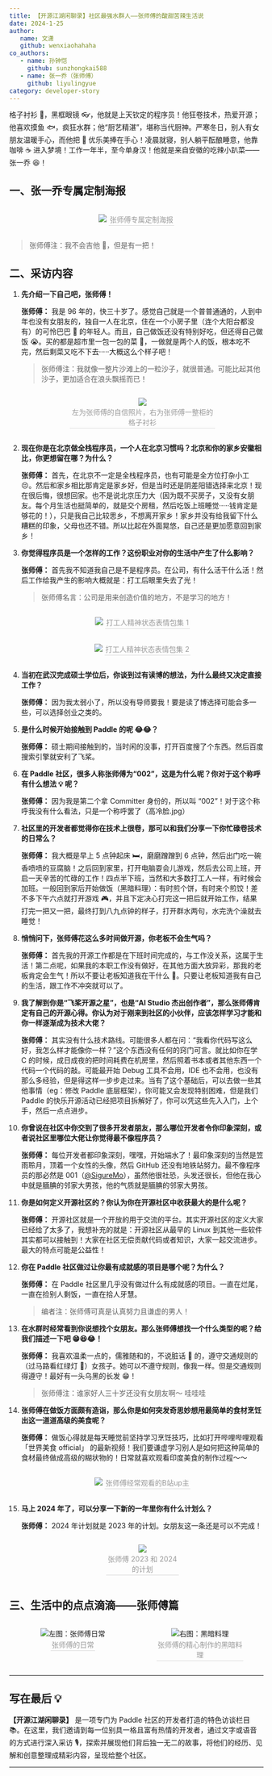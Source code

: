 ```yaml
---
title: 【开源江湖闲聊录】社区最强水群人——张师傅的酸甜苦辣生活说
date: 2024-1-25
author:
   name: 文潇
   github: wenxiaohahaha
co_authors:
   - name: 孙钟恺
     github: sunzhongkai588
   - name: 张一乔（张师傅）
     github: liyulingyue
category: developer-story
---
```


格子衬衫 👕，黑框眼镜 👓，他就是上天钦定的程序员！他狂卷技术，热爱开源；他喜欢摸鱼 🐟，疯狂水群；他“厨艺精湛”，堪称当代厨神。严寒冬日，别人有女朋友温暖手心，而他把 🥤 优乐美捧在手心！凌晨就寝，别人躺平酝酿睡意，他靠咖啡 ☕️ 进入梦境！工作一年半，至今单身汉！他就是来自安徽的吃辣小趴菜——张一乔 😆！

<!-- more -->

<!-- 导入聊天框功能 -->
<script setup>
import Message from '../.vitepress/components/Message.vue'
import MessageBox from '../.vitepress/components/MessageBox.vue'
</script>
<!-- 导入聊天框功能 -->

<style>
figure {
   text-align: center;
}
figcaption {
   color: orange;
   border-bottom: 1px solid #d9d9d9;
   display: inline-block;
   color: #999;
   padding: 2px;
}
</style>

## 一、张一乔专属定制海报

   <div style="display: flex; justify-content: center">
       <figure style="width: 50%;">
         <img src="../images//zhangyiqiao-story/zhangyiqiao-01.jpeg"/>
         <figcaption>张师傅专属定制海报</figcaption>
       </figure>
   </div>

> 张师傅注：我不会吉他 🎸，但是有一把！

## 二、采访内容

1. **先介绍一下自己吧，张师傅！**

   **张师傅：** 我是 96 年的，快三十岁了。感觉自己就是一个普普通通的，人到中年也没有女朋友的，独自一人在北京，住在一个小房子里（连个大阳台都没有）的可怜巴巴 🥺 的年轻人。而且，自己做饭还没有特别好吃，但还得自己做饭 😭。买的都是超市里一包一包的菜 🥬，一做就是两个人的饭，根本吃不完，然后剩菜又吃不下去·····大概这么个样子吧！

   > 张师傅注：我就像一整片沙滩上的一粒沙子，就很普通。可能比起其他沙子，更加适合在浪头飘摇而已！

   <!-- 张师傅照片 -->
   <div style="display: flex; justify-content: center">
       <figure style="width: 60%;">
         <img src="../images//zhangyiqiao-story/zhangyiqiao-02.jpeg"/>
         <figcaption>左为张师傅的自信照片，右为张师傅一整柜的格子衬衫</figcaption>
       </figure>
   </div>

2. **现在你是在北京做全栈程序员，一个人在北京习惯吗？北京和你的家乡安徽相比，你更想留在哪？为什么？**

   **张师傅：** 首先，在北京不一定是全栈程序员，也有可能是全方位打杂小工 😣。然后和家乡相比那肯定是家乡好，但是当时还是阴差阳错选择来北京！现在很后悔，很想回家。也不是说北京压力大（因为既不买房子，又没有女朋友。每个月生活也挺简单的，就是交个房租，然后吃饭上班睡觉·····钱肯定是够花的！），只是我自己比较思乡，不想离开家乡！家乡并没有给我留下什么糟糕的印象，父母也还不错。所以比起在外面晃悠，自己还是更加愿意回到家乡！

3. **你觉得程序员是一个怎样的工作？这份职业对你的生活中产生了什么影响？**

   **张师傅：** 首先我不知道我自己是不是程序员。在公司，有什么活干什么活！然后工作给我产生的影响大概就是：打工后眼里失去了光！

   > 张师傅名言：公司是用来创造价值的地方，不是学习的地方！

   <!-- 打工人精神状态表情包 1 -->
   <div style="display: flex; justify-content: center">
       <figure style="width: 80%;">
         <img src="../images//zhangyiqiao-story/zhangyiqiao-03.jpeg"/>
         <figcaption>打工人精神状态表情包集 1</figcaption>
       </figure>
   </div>
   <!-- 打工人精神状态表情包 2 -->
   <div style="display: flex; justify-content: center">
       <figure style="width: 80%;">
         <img src="../images//zhangyiqiao-story/zhangyiqiao-04.jpeg"/>
         <figcaption>打工人精神状态表情包集 2</figcaption>
       </figure>
   </div>

4. **当初在武汉完成硕士学位后，你谈到过有读博的想法，为什么最终又决定直接工作？**

   **张师傅：** 因为我太弱小了，所以没有导师要我！要是读了博选择可能会多一些，可以选择创业之类的。

5. **是什么时候开始接触到 Paddle 的呢 😂😂？**

   **张师傅：** 硕士期间接触到的，当时闲的没事，打开百度搜了个东西。然后百度搜索引擎就安利了飞桨。

6. **在 Paddle 社区，很多人称张师傅为“002”，这是为什么呢？你对于这个称呼有什么想法 💡 呢？**

   **张师傅：** 因为我是第二个拿 Committer 身份的，所以叫 “002”！对于这个称呼我没有什么看法，只是一个称呼罢了（高冷脸.jpg）

7. **社区里的开发者都觉得你在技术上很卷，那可以和我们分享一下你忙碌卷技术的日常么？**

   **张师傅：** 我大概是早上 5 点钟起床 🛏️，磨磨蹭蹭到 6 点钟，然后出门吃一碗香喷喷的豆腐脑！之后回到家里，打开电脑耍会儿游戏，然后去公司上班，开启一天辛苦的忙碌的工作！四点半下班，当然和大多数打工人一样，有时候会加班。一般回到家后开始做饭（黑暗料理）：有时煎个饼，有时来个煎饺！差不多下午六点就打开游戏 🎮，并且下定决心打完这一把后就开始工作，结果打完一把又一把，最终打到八九点钟的样子，打开群水两句，水完洗个澡就去睡觉！

8. **悄悄问下，张师傅花这么多时间做开源，你老板不会生气吗？**

   **张师傅：** 首先我的开源工作都是在下班时间完成的，与工作没关系，这属于生活！第二点呢，如果我的本职工作没有做好，在其他方面大放异彩，那我的老板肯定会生气！所以不要让老板知道我在干什么 🤫。只要让老板知道我有自己的生活，跟工作不冲突就可以了。

9. **我了解到你是“飞桨开源之星”，也是“AI Studio 杰出创作者”，那么张师傅肯定有自己的开源心得。你认为对于刚来到社区的小伙伴，应该怎样学习才能和你一样逐渐成为技术大佬？**

   **张师傅：** 其实没有什么技术路线。可能很多人都在问：“我看你代码写这么好，我怎么样才能像你一样？”这个东西没有任何的窍门可言。就比如你在学 C 的时候，成日成夜的把时间耗费在机房里，然后照着书本或者其他东西一个代码一个代码的敲。可能最开始 Debug 工具不会用，IDE 也不会用，也没有那么多经验，但是得这样一步步走过来。当有了这个基础后，可以去做一些其他事情（eg：修改 Paddle 底层框架），你可能又会发现特别困难，但是我们 Paddle 的快乐开源活动已经把项目拆解好了，你可以凭这些先入入门，上个手，然后一点点进步。

10.   **你曾说在社区中你交到了很多开发者朋友，那么哪位开发者令你印象深刻，或者说社区里哪位大佬让你觉得最不像程序员？**

      **张师傅：** 每位开发者都印象深刻，嘿嘿，开始端水了！最印象深刻的当然是笠雨聆月，顶着一个女性的头像，然后 GitHub 还没有地铁站努力。最不像程序员的那必然是 001（[@SigureMo](https://github.com/SigureMo)），虽然他很社恐，头发还很长，但他在我心中就是腼腆的邻家大男孩，他的气质就是腼腆的邻家大男孩。

11.   **你是如何定义开源社区的？你认为你在开源社区中收获最大的是什么呢？**

      **张师傅：** 开源社区就是一个开放的用于交流的平台。其实开源社区的定义大家已经给了太多了，我想补充的就是：开源社区从最早的 Linux 到其他一些软件其实都可以接触到！大家在社区无偿贡献代码或者知识，大家一起交流进步。最大的特点可能是公益性！

12.   **你在 Paddle 社区做过让你最有成就感的项目是哪个呢？为什么？**

      **张师傅：** 在 Paddle 社区里几乎没有做过什么有成就感的项目。一直在烂尾，一直在捡别人剩饭，一直在拾人牙慧。

      > 编者注：张师傅可真是认真努力且谦虚的男人！

13.   **在水群时经常看到你说想找个女朋友。那么张师傅想找一个什么类型的呢？给我们描述一下吧 😁😆😂！**

      **张师傅：** 我喜欢温柔一点的，儒雅随和的，不说脏话 🤬 的，遵守交通规则的（过马路看红绿灯 🚥）女孩子。她可以不遵守规则，像我一样。但是交通规则得遵守！最好有一头乌黑的长发 😁！

      > 张师傅注：谁家好人三十岁还没有女朋友啊～ 哇哇哇

14.   **张师傅在做饭方面颇有造诣，那么你是如何突发奇思妙想用最简单的食材烹饪出这一道道高级的美食呢？**

      **张师傅：** 做饭心得就是每天睡觉前坚持学习烹饪技巧，比如打开哔哩哔哩观看 「世界美食 official」 的最新视频！我们要谦虚学习别人是如何把这种简单的食材最终做成高级的糊状物的！日常就喜欢观看印度美食的制作过程～～
      <!-- 世界美食 official 照片 -->
      <div style="display: flex; justify-content: center">
          <figure style="width: 70%;">
            <img src="../images//zhangyiqiao-story/zhangyiqiao-05.jpeg"/>
            <figcaption>张师傅经常观看的B站up主</figcaption>
          </figure>
      </div>

15.   **马上 2024 年了，可以分享一下新的一年里你有什么计划么？**

      **张师傅：** 2024 年计划就是 2023 年的计划。女朋友这一条还是可以不完成！
      <!-- 张师傅计划 -->
      <div style="display: flex; justify-content: center">
          <figure style="width: 30%;">
            <img src="../images//zhangyiqiao-story/zhangyiqiao-06.jpeg"/>
            <figcaption>张师傅 2023 和 2024 的计划</figcaption>
          </figure>
      </div>

## 三、生活中的点点滴滴——张师傅篇

<!-- 张师傅日常 -->
   <div style="display: flex; justify-content: space-between">
      <figure style="width: 49%">
         <img src="../images//zhangyiqiao-story/zhangyiqiao-07.jpeg" alt="左图：张师傅日常" />
         <figcaption>张师傅的日常</figcaption>
      </figure>
      <figure style="width: 49%">
         <img src="../images//zhangyiqiao-story/zhangyiqiao-08.jpeg" alt="右图：黑暗料理" />
         <figcaption>张师傅的精心制作的黑暗料理</figcaption>
      </figure>
   </div>

---

## 写在最后 💡

**【开源江湖闲聊录】** 是一项专门为 Paddle 社区的开发者打造的特色访谈栏目 📚。在这里，我们邀请到每一位别具一格且富有热情的开发者，通过文字或语音的方式进行深入采访 🎙️，探索并展现他们背后独一无二的故事，将他们的经历、见解和创意整理成精彩内容，呈现给整个社区。

---
